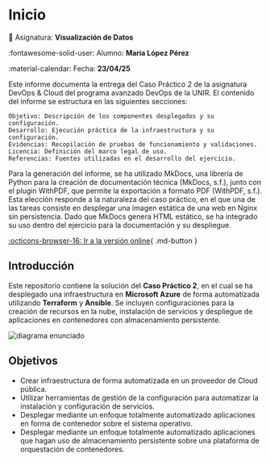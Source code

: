 # Inicio

:blue_book: Asignatura: **Visualización de Datos**

:fontawesome-solid-user: Alumno: **Maria López Pérez**

:material-calendar: Fecha: **23/04/25**

Este informe documenta la entrega del Caso Práctico 2 de la asignatura DevOps & Cloud del programa avanzado DevOps de la UNIR. El contenido del informe se estructura en las siguientes secciones:

    Objetivo: Descripción de los componentes desplegados y su configuración.
    Desarrollo: Ejecución práctica de la infraestructura y su configuración.
    Evidencias: Recopilación de pruebas de funcionamiento y validaciones.
    Licencia: Definición del marco legal de uso.
    Referencias: Fuentes utilizadas en el desarrollo del ejercicio.

Para la generación del informe, se ha utilizado MkDocs, una librería de Python para la creación de documentación técnica (MkDocs, s.f.), junto con el plugin WithPDF, que permite la exportación a formato PDF (WithPDF, s.f.). Esta elección responde a la naturaleza del caso práctico, en el que una de las tareas consiste en desplegar una imagen estática de una web en Nginx sin persistencia. Dado que MkDocs genera HTML estático, se ha integrado su uso dentro del ejercicio para la documentación y su despliegue.

[:octicons-browser-16: Ir a la versión online](https://charlstown.github.io/unir-cp2){ .md-button }

## Introducción

Este repositorio contiene la solución del **Caso Práctico 2**, en el cual se ha desplegado una infraestructura en **Microsoft Azure** de forma automatizada utilizando **Terraform** y **Ansible**. Se incluyen configuraciones para la creación de recursos en la nube, instalación de servicios y despliegue de aplicaciones en contenedores con almacenamiento persistente.

![diagrama enunciado](./assets/images/diagrama-enunciado.png)

## Objetivos

- Crear infraestructura de forma automatizada en un proveedor de Cloud pública.
- Utilizar herramientas de gestión de la configuración para automatizar la instalación y configuración de servicios.
- Desplegar mediante un enfoque totalmente automatizado aplicaciones en forma de contenedor sobre el sistema operativo.
- Desplegar mediante un enfoque totalmente automatizado aplicaciones que hagan uso de almacenamiento persistente sobre una plataforma de orquestación de contenedores.
